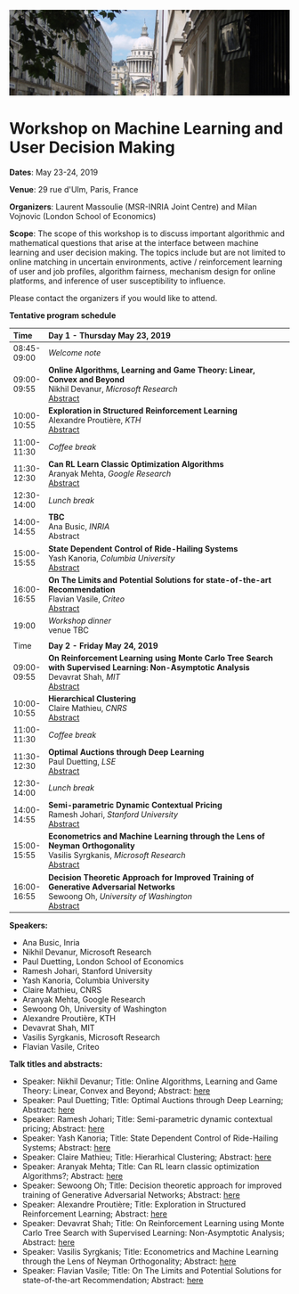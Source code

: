 ![rue d'Ulm](ulm.png) 

# Workshop on Machine Learning and User Decision Making

**Dates**: May 23-24, 2019

**Venue**: 29 rue d'Ulm, Paris, France

**Organizers**: Laurent Massoulie (MSR-INRIA Joint Centre) and Milan Vojnovic (London School of Economics)

**Scope**: The scope of this workshop is to discuss important algorithmic and mathematical questions that arise at the interface between machine learning and user decision making. The topics include but are not limited to online matching in uncertain environments, active / reinforcement learning of user and job profiles, algorithm fairness, mechanism design for online platforms, and inference of user susceptibility to influence.

Please contact the organizers if you would like to attend.

**Tentative program schedule**

| Time | **Day 1 - Thursday May 23, 2019**                                                  |
|:------------|:----------------------------------------------------------------------------|
| 08:45-<br>09:00 | _Welcome note_ | 
| 09:00-<br>09:55 | **Online Algorithms, Learning and Game Theory: Linear, Convex and Beyond** <br> Nikhil Devanur, _Microsoft Research_ <br> [Abstract](https://ml-udm.github.io/abstract-devanur.html) |                                 
| 10:00-<br>10:55 | **Exploration in Structured Reinforcement Learning** <br> Alexandre Proutière, _KTH_ <br> [Abstract](https://ml-udm.github.io/abstract-proutiere.html) |
| 11:00-<br>11:30 | _Coffee break_ |
| 11:30-<br>12:30 | **Can RL Learn Classic Optimization Algorithms** <br> Aranyak Mehta, _Google Research_ <br> [Abstract](https://ml-udm.github.io/abstract-mehta.html) |
| 12:30-<br>14:00 | _Lunch break_
| 14:00-<br>14:55 | **TBC** <br> Ana Busic, _INRIA_ <br> Abstract |
| 15:00-<br>15:55 | **State Dependent Control of Ride-Hailing Systems** <br> Yash Kanoria, _Columbia University_ <br> [Abstract](https://ml-udm.github.io/abstract-kanoria.html) |
| 16:00-<br>16:55 | **On The Limits and Potential Solutions for state-of-the-art Recommendation** <br> Flavian Vasile, _Criteo_ <br> [Abstract](https://ml-udm.github.io/abstract-vasile.html) |
| 19:00 | _Workshop dinner_ <br> venue TBC |
|      |                                 |
| Time | **Day 2 - Friday May 24, 2019** |
| 09:00-<br>09:55 | **On Reinforcement Learning using Monte Carlo Tree Search with Supervised Learning: Non-Asymptotic Analysis** <br> Devavrat Shah, _MIT_ <br> [Abstract](https://ml-udm.github.io/abstract-shah.html) |
| 10:00-<br>10:55 | **Hierarchical Clustering** <br> Claire Mathieu, _CNRS_ <br> [Abstract](https://ml-udm.github.io/abstract-mathieu.html) |
| 11:00-<br>11:30 | _Coffee break_ |
| 11:30-<br>12:30 | **Optimal Auctions through Deep Learning** <br> Paul Duetting, _LSE_ <br> [Abstract](https://ml-udm.github.io/abstract-duetting.html) |
| 12:30-<br>14:00 | _Lunch break_ |
| 14:00-<br>14:55 | **Semi-parametric Dynamic Contextual Pricing** <br> Ramesh Johari, _Stanford University_ <br> [Abstract](https://ml-udm.github.io/abstract-johari.html) |
| 15:00-<br>15:55 | **Econometrics and Machine Learning through the Lens of Neyman Orthogonality** <br> Vasilis Syrgkanis, _Microsoft Research_ <br> [Abstract](https://ml-udm.github.io/abstract-syrgkanis.html)|
| 16:00-<br>16:55 | **Decision Theoretic Approach for Improved Training of Generative Adversarial Networks** <br> Sewoong Oh, _University of Washington_ <br> [Abstract](https://ml-udm.github.io/abstract-oh.html) |


**Speakers:**

* Ana Busic, Inria
* Nikhil Devanur, Microsoft Research
* Paul Duetting, London School of Economics
* Ramesh Johari, Stanford University
* Yash Kanoria, Columbia University
* Claire Mathieu, CNRS
* Aranyak Mehta, Google Research
* Sewoong Oh, University of Washington
* Alexandre Proutière, KTH
* Devavrat Shah, MIT
* Vasilis Syrgkanis, Microsoft Research
* Flavian Vasile, Criteo

**Talk titles and abstracts:**

* Speaker: Nikhil Devanur; Title: Online Algorithms, Learning and Game Theory: Linear, Convex and Beyond; Abstract: [here](https://ml-udm.github.io/abstract-devanur.html)
* Speaker: Paul Duetting; Title: Optimal Auctions through Deep Learning; Abstract: [here](https://ml-udm.github.io/abstract-duetting.html)
* Speaker: Ramesh Johari; Title: Semi-parametric dynamic contextual pricing; Abstract: [here](https://ml-udm.github.io/abstract-johari.html)
* Speaker: Yash Kanoria; Title: State Dependent Control of Ride-Hailing Systems; Abstract: [here](https://ml-udm.github.io/abstract-kanoria.html)
* Speaker: Claire Mathieu; Title: Hierarhical Clustering; Abstract: [here](https://ml-udm.github.io/abstract-mathieu.html)
* Speaker: Aranyak Mehta; Title: Can RL learn classic optimization Algorithms?; Abstract: [here](https://ml-udm.github.io/abstract-mehta.html)
* Speaker: Sewoong Oh; Title: Decision theoretic approach for improved training of Generative Adversarial Networks; Abstract: [here](https://ml-udm.github.io/abstract-oh.html)
* Speaker: Alexandre Proutière; Title: Exploration in Structured Reinforcement Learning; Abstract: [here](https://ml-udm.github.io/abstract-proutiere.html)
* Speaker: Devavrat Shah; Title: On Reinforcement Learning using Monte Carlo Tree Search with Supervised Learning: Non-Asymptotic Analysis; Abstract: [here](https://ml-udm.github.io/abstract-shah.html)
* Speaker: Vasilis Syrgkanis; Title: Econometrics and Machine Learning through the Lens of Neyman Orthogonality; Abstract: [here](https://ml-udm.github.io/abstract-syrgkanis.html)
* Speaker: Flavian Vasile; Title: On The Limits and Potential Solutions for state-of-the-art Recommendation; Abstract: [here](https://ml-udm.github.io/abstract-vasile.html)



